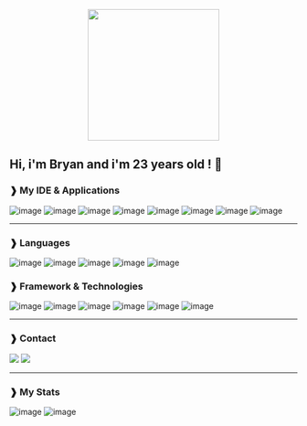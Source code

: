 <p align="center">
  <img width="230" height="230" src="https://user-images.githubusercontent.com/7550868/144401039-8d9fbde9-1fb2-4f0a-91f5-575dcf4eb732.png">
</p>

## Hi, i'm Bryan and i'm 23 years old ! 👋



### ❱ **My IDE & Applications**

![image](http://img.shields.io/badge/-PHPStorm-181717?style=for-the-badge&logo=phpstorm&logoColor=white)
![image](https://img.shields.io/badge/Opera-FF1B2D?style=for-the-badge&logo=Opera&logoColor=white)
![image](https://img.shields.io/badge/Figma-F24E1E?style=for-the-badge&logo=figma&logoColor=white)
![image](https://img.shields.io/badge/affinitydesginer-%231B72BE.svg?style=for-the-badge&logo=affinity-designer&logoColor=white)
![image](https://img.shields.io/badge/Spotify-1ED760?&style=for-the-badge&logo=spotify&logoColor=white)
![image](https://img.shields.io/badge/Netflix-E50914?style=for-the-badge&logo=netflix&logoColor=white)
![image](https://img.shields.io/badge/Windows-0078D6?style=for-the-badge&logo=windows&logoColor=white)
![image](https://img.shields.io/badge/dell-XPS%2015-007DB8?style=for-the-badge&logo=dell&logoColor=white)

---

### ❱ **Languages**

![image](https://img.shields.io/badge/HTML5-E34F26?style=for-the-badge&logo=html5&logoColor=white)
![image](https://img.shields.io/badge/CSS3-1572B6?style=for-the-badge&logo=css3&logoColor=white)
![image](https://img.shields.io/badge/JavaScript-323330?style=for-the-badge&logo=javascript&logoColor=F7DF1E)
![image](https://img.shields.io/badge/TypeScript-007ACC?style=for-the-badge&logo=typescript&logoColor=white)
![image](https://img.shields.io/badge/PHP-777BB4?style=for-the-badge&logo=php&logoColor=white)

### ❱ **Framework & Technologies**

![image](https://img.shields.io/badge/Font_Awesome-339AF0?style=for-the-badge&logo=fontawesome&logoColor=white)
![image](https://img.shields.io/badge/AlpineJS-8BC0D0?style=for-the-badge&logo=alpine.js&logoColor=black)
![image](https://img.shields.io/badge/Laravel-FF2D20?style=for-the-badge&logo=laravel&logoColor=white)
![image](https://img.shields.io/badge/Tailwind_CSS-38B2AC?style=for-the-badge&logo=tailwind-css&logoColor=white)
![image](https://img.shields.io/badge/Vue.js-35495E?style=for-the-badge&logo=vuedotjs&logoColor=4FC08D)
![image](https://img.shields.io/badge/GulpJS-CF4647?style=for-the-badge&logo=gulpjs&logoColor=CF4647)

---

### ❱ **Contact**

<a href="https://discord.com/users/249911768661360641" target="_blank"><img src="https://img.shields.io/badge/Discord-7289DA?style=for-the-badge&logo=discord&logoColor=white"></img></a>
<a href="https://github.com/ApixPlay" target="_blank"><img src="https://img.shields.io/badge/GitHub-100000?style=for-the-badge&logo=github&logoColor=white"></img></a>

---

### ❱ **My Stats**

![image](https://github-readme-stats.vercel.app/api?username=ApixPlay)
![image](https://github-readme-stats.vercel.app/api/top-langs/?username=ApixPlay)


<!--
**ApixPlay/ApixPlay** is a ✨ _special_ ✨ repository because its `README.md` (this file) appears on your GitHub profile.

Here are some ideas to get you started:

- 🔭 I’m currently working on ...
- 🌱 I’m currently learning ...
- 👯 I’m looking to collaborate on ...
- 🤔 I’m looking for help with ...
- 💬 Ask me about ...
- 📫 How to reach me: ...
- 😄 Pronouns: ...
- ⚡ Fun fact: ...
-->
